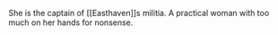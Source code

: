 She is the captain of [[Easthaven]]s militia. A practical woman with too much on her hands for nonsense.